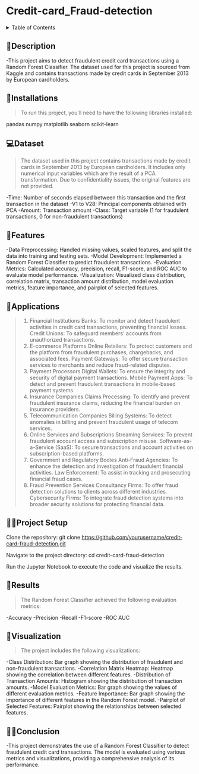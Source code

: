 # Credit-card_Fraud-detection

<details>
<summary>Table of Contents</summary>

- [Description](#description)
- [Installations](#installations)
- [Dataset](#data-set)
- [Features](#features)
- [Applications](#applications)
- [Project setup](#project-setup)
- [Results](#results)
- [Visualization](#visualization)
- [Conclusion](#conclusion)

</details>

## 📝Description

-This project aims to detect fraudulent credit card transactions using a Random Forest Classifier. The dataset used for this project is sourced from Kaggle and contains transactions made by credit cards in September 2013 by European cardholders.

## 🔗Installations

>To run this project, you'll need to have the following libraries installed:

pandas
numpy
matplotlib
seaborn
scikit-learn

## 💻Dataset

>The dataset used in this project contains transactions made by credit cards in September 2013 by European cardholders. It includes only numerical input variables which are the result of a PCA transformation. Due to confidentiality issues, the original features are not provided.

-Time: Number of seconds elapsed between this transaction and the first transaction in the dataset
-V1 to V28: Principal components obtained with PCA
-Amount: Transaction amount
-Class: Target variable (1 for fraudulent transactions, 0 for non-fraudulent transactions)

## 🤖Features

-Data Preprocessing: Handled missing values, scaled features, and split the data into training and testing sets.
-Model Development: Implemented a Random Forest Classifier to predict fraudulent transactions.
-Evaluation Metrics: Calculated accuracy, precision, recall, F1-score, and ROC AUC to evaluate model performance.
-Visualization: Visualized class distribution, correlation matrix, transaction amount distribution, model evaluation metrics, feature importance, and pairplot of 
 selected features.

## 💸Applications

>1. Financial Institutions
Banks: To monitor and detect fraudulent activities in credit card transactions, preventing financial losses.
Credit Unions: To safeguard members' accounts from unauthorized transactions.
>2. E-commerce Platforms
Online Retailers: To protect customers and the platform from fraudulent purchases, chargebacks, and associated fees.
Payment Gateways: To offer secure transaction services to merchants and reduce fraud-related disputes.
>3. Payment Processors
Digital Wallets: To ensure the integrity and security of digital payment transactions.
Mobile Payment Apps: To detect and prevent fraudulent transactions in mobile-based payment systems.
>4. Insurance Companies
Claims Processing: To identify and prevent fraudulent insurance claims, reducing the financial burden on insurance providers.
>5. Telecommunication Companies
Billing Systems: To detect anomalies in billing and prevent fraudulent usage of telecom services.
>6. Online Services and Subscriptions
Streaming Services: To prevent fraudulent account access and subscription misuse.
Software-as-a-Service (SaaS): To secure transactions and account activities on subscription-based platforms.
>7. Government and Regulatory Bodies
Anti-Fraud Agencies: To enhance the detection and investigation of fraudulent financial activities.
Law Enforcement: To assist in tracking and prosecuting financial fraud cases.
>8. Fraud Prevention Services
Consultancy Firms: To offer fraud detection solutions to clients across different industries.
Cybersecurity Firms: To integrate fraud detection systems into broader security solutions for protecting financial data.

## 👨‍💻Project Setup

Clone the repository:
git clone https://github.com/yourusername/credit-card-fraud-detection.git

Navigate to the project directory:
cd credit-card-fraud-detection

Run the Jupyter Notebook to execute the code and visualize the results.

## 🔮Results

>The Random Forest Classifier achieved the following evaluation metrics:

-Accuracy
-Precision
-Recall
-F1-score
-ROC AUC



## 📱Visualization

>The project includes the following visualizations:

-Class Distribution: Bar graph showing the distribution of fraudulent and non-fraudulent transactions.
-Correlation Matrix Heatmap: Heatmap showing the correlation between different features.
-Distribution of Transaction Amounts: Histogram showing the distribution of transaction amounts.
-Model Evaluation Metrics: Bar graph showing the values of different evaluation metrics.
-Feature Importance: Bar graph showing the importance of different features in the Random Forest model.
-Pairplot of Selected Features: Pairplot showing the relationships between selected features.


## 👨‍🏫Conclusion

-This project demonstrates the use of a Random Forest Classifier to detect fraudulent credit card transactions. The model is evaluated using various metrics and visualizations, providing a comprehensive analysis of its performance.




